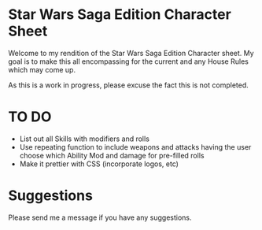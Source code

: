 Star Wars Saga Edition Character Sheet
=======================
Welcome to my rendition of the Star Wars Saga Edition Character sheet. 
My goal is to make this all encompassing for the current and any House Rules which may come up.

As this is a work in progress, please excuse the fact this is not completed.

TO DO
============
* List out all Skills with modifiers and rolls
* Use repeating function to include weapons and attacks having the user choose which Ability Mod and damage for pre-filled rolls
* Make it prettier with CSS (incorporate logos, etc)

Suggestions
============
Please send me a message if you have any suggestions.